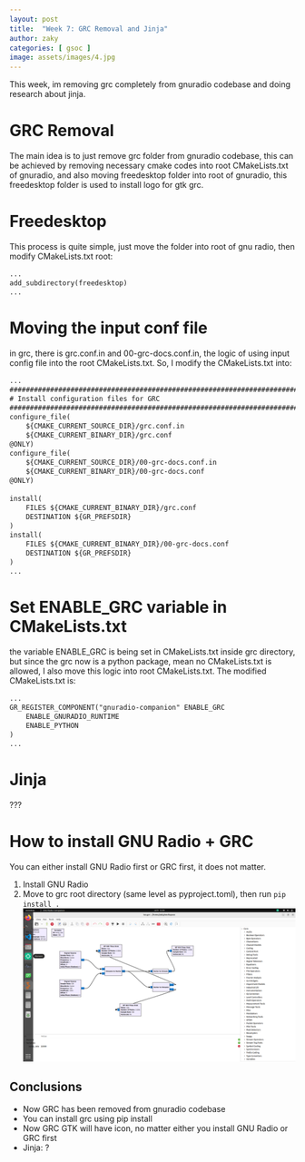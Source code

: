 ```yaml
---
layout: post
title:  "Week 7: GRC Removal and Jinja"
author: zaky
categories: [ gsoc ]
image: assets/images/4.jpg
---
```


This week, im removing grc completely from gnuradio codebase and doing research about jinja.

# GRC Removal
The main idea is to just remove grc folder from gnuradio codebase, this can be achieved by removing necessary cmake codes into root CMakeLists.txt of gnuradio, and also moving freedesktop folder into root of gnuradio, this freedesktop folder is used to install logo for gtk grc.

# Freedesktop
This process is quite simple, just move the folder into root of gnu radio, then modify CMakeLists.txt root:
```
...
add_subdirectory(freedesktop)
...
```

# Moving the input conf file
in grc, there is grc.conf.in and 00-grc-docs.conf.in, the logic of using input config file into the root CMakeLists.txt.
So, I modify the CMakeLists.txt into:
```
...
########################################################################
# Install configuration files for GRC
########################################################################
configure_file(
    ${CMAKE_CURRENT_SOURCE_DIR}/grc.conf.in
    ${CMAKE_CURRENT_BINARY_DIR}/grc.conf
@ONLY)
configure_file(
    ${CMAKE_CURRENT_SOURCE_DIR}/00-grc-docs.conf.in
    ${CMAKE_CURRENT_BINARY_DIR}/00-grc-docs.conf
@ONLY)

install(
    FILES ${CMAKE_CURRENT_BINARY_DIR}/grc.conf
    DESTINATION ${GR_PREFSDIR}
)
install(
    FILES ${CMAKE_CURRENT_BINARY_DIR}/00-grc-docs.conf
    DESTINATION ${GR_PREFSDIR}
)
...
```

# Set ENABLE_GRC variable in CMakeLists.txt
the variable ENABLE_GRC is being set in CMakeLists.txt inside grc directory, but since the grc now is a python package, mean no CMakeLists.txt is allowed, I also move this logic into root CMakeLists.txt. The modified CMakeLists.txt is:
```
...
GR_REGISTER_COMPONENT("gnuradio-companion" ENABLE_GRC
    ENABLE_GNURADIO_RUNTIME
    ENABLE_PYTHON
)
...
```

# Jinja
???

# How to install GNU Radio + GRC
You can either install GNU Radio first or GRC first, it does not matter.
1. Install GNU Radio
2. Move to grc root directory (same level as pyproject.toml), then run `pip install .`
![GRC now installed](/assets/images/grc_installed.png)

## Conclusions
* Now GRC has been removed from gnuradio codebase
* You can install grc using pip install
* Now GRC GTK will have icon, no matter either you install GNU Radio or GRC first
* Jinja: ?

